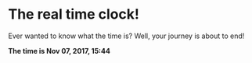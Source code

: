 # The real time clock!

Ever wanted to know what the time is? Well, your journey is about to end!

**The time is Nov 07, 2017, 15:44**